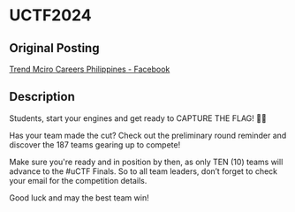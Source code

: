 # UCTF2024

## Original Posting

[Trend Mciro Careers Philippines - Facebook](https://www.facebook.com/share/p/ponVWGnSiuxAsyBo/)

## Description

Students, start your engines and get ready to CAPTURE THE FLAG! 🚩🚀


Has your team made the cut? Check out the preliminary round reminder and discover the 187 teams gearing up to compete!


Make sure you're ready and in position by then, as only TEN (10) teams will advance to the #uCTF Finals. So to all team leaders, don’t forget to check your email for the competition details.


Good luck and may the best team win!

# 